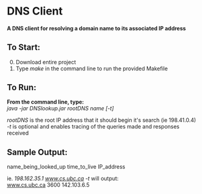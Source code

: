 # DNS Client

#### A DNS client for resolving a domain name to its associated IP address

## To Start:

0. Download entire project
1. Type *make* in the command line to run the provided Makefile

## To Run:

**From the command line, type:**<br />
*java -jar DNSlookup.jar rootDNS name [-t]*<br />

*rootDNS* is the root IP address that it should begin it's search (ie 198.41.0.4)<br />
*-t* is optional and enables tracing of the queries made and responses received<br />

## Sample Output:

name_being_looked_up time_to_live IP_address

ie. *198.162.35.1 www.cs.ubc.ca -t* will output:<br />
www.cs.ubc.ca 3600 142.103.6.5<br />
